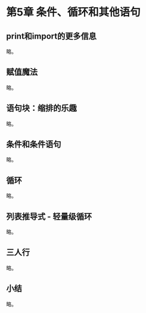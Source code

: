 # 第5章 条件、循环和其他语句

## print和import的更多信息

略。


## 赋值魔法

略。


## 语句块：缩排的乐趣

略。


## 条件和条件语句

略。


## 循环

略。


## 列表推导式 - 轻量级循环

略。


## 三人行

略。


## 小结

略。

